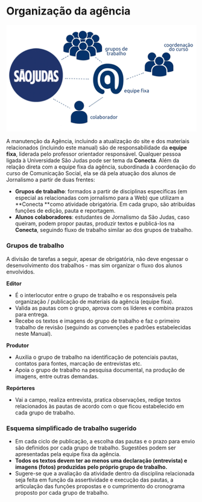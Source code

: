 # Organização da agência

![](/assets/conecta_quem.jpg)

A manutenção da Agência, incluindo a atualização do site e dos materiais relacionados \(incluindo este manual\) são de responsabilidade da **equipe fixa**, liderada pelo professor orientador responsável. Qualquer pessoa ligada à Universidade São Judas pode ser tema da **Conecta**. Além da relação direta com a equipe fixa da agência, subordinada à coordenação do curso de Comunicação Social, ela se dá pela atuação dos alunos de Jornalismo a partir de duas frentes:

* **Grupos de trabalho**: formados a partir de disciplinas específicas \(em especial as relacionadas com jornalismo para a Web\) que utilizam a **Conecta **como atividade obrigatória. Em cada grupo, são atribuídas funções de edição, pauta e reportagem.
* **Alunos colaboradores**: estudantes de Jornalismo da São Judas, caso queiram, podem propor pautas, produzir textos e publicá-los na **Conecta**, seguindo fluxo de trabalho similar ao dos grupos de trabalho.

### Grupos de trabalho

A divisão de tarefas a seguir, apesar de obrigatória, não deve engessar o desenvolvimento dos trabalhos - mas sim organizar o fluxo dos alunos envolvidos.

**Editor**

* É o interlocutor entre o grupo de trabalho e os responsáveis pela organização / publicação de materiais da agência \(equipe fixa\).
* Valida as pautas com o grupo, aprova com os líderes e combina prazos para entrega.
* Recebe os textos e imagens do grupo de trabalho e faz o primeiro trabalho de revisão \(seguindo as convenções e padrões estabelecidas neste Manual\).

**Produtor**

* Auxilia o grupo de trabalho na identificação de potenciais pautas, contatos para fontes, marcação de entrevistas etc.
* Apoia o grupo de trabalho na pesquisa documental, na produção de imagens, entre outras demandas.

**Repórteres**

* Vai a campo, realiza entrevista, pratica observações, redige textos relacionados às pautas de acordo com o que ficou estabelecido em cada grupo de trabalho.

### Esquema simplificado de trabalho sugerido

* Em cada ciclo de publicação, a escolha das pautas e o prazo para envio são definidos por cada grupo de trabalho. Sugestões podem ser apresentadas pela equipe fixa da agência.
* **Todos os textos devem ter ao menos uma declaração \(entrevista\) e imagens \(fotos\) produzidas pelo próprio grupo de trabalho.**
* Sugere-se que a avaliação da atividade dentro da disciplina relacionada seja feita em função da assertividade e execução das pautas, a articulação das funções propostas e o cumprimento do cronograma proposto por cada grupo de trabalho.



